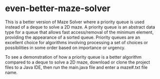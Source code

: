 # even-better-maze-solver

This is a better version of Maze Solver where a priority queue is used instead of a deque to solve a 2D maze. A priority queue 
is an abstract data type for a queue that allows fast access/removal of the minimum element, providing the appearance of a 
sorted queue. Priority queues are an excellent choice for algorithms involving processing a set of choices or possibilities in 
some order based on importance or urgency.

To see a demonstration of how a priority queue is a better algorithm compared to a deque to solve a 2D maze, download or clone 
the project files to a Java IDE, then run the main.java file and enter a maze#.txt file name.
